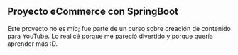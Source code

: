 ## Proyecto eCommerce con SpringBoot

Este proyecto no es mío; fue parte de un curso sobre creación de contenido para YouTube. Lo realicé porque me pareció divertido y porque quería aprender más :D.